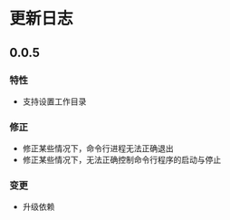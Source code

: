 # 更新日志
## 0.0.5
### 特性
- 支持设置工作目录
### 修正
- 修正某些情况下，命令行进程无法正确退出
- 修正某些情况下，无法正确控制命令行程序的启动与停止
### 变更
- 升级依赖

